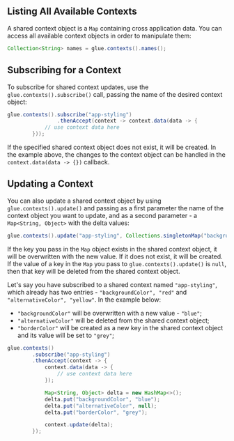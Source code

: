 ## Listing All Available Contexts 

A shared context object is a `Map` containing cross application data. You can access all available context objects in order to manipulate them:

``` java
Collection<String> names = glue.contexts().names();
```

## Subscribing for a Context

To subscribe for shared context updates, use the `glue.contexts().subscribe()` call, passing the name of the desired context object:

``` java
glue.contexts().subscribe("app-styling")
                .thenAccept(context -> context.data(data -> {
            // use context data here
        }));
```

If the specified shared context object does not exist, it will be created. In the example above, the changes to the context object can be handled in the `context.data(data -> {})` callback.

## Updating a Context

You can also update a shared context object by using `glue.contexts().update()` and passing as a first parameter the name of the context object you want to update, and as a second parameter - a `Map<String, Object>` with the delta values:

``` java
glue.contexts().update("app-styling", Collections.singletonMap("backgroundColor", "red"));
```

If the key you pass in the `Map` object exists in the shared context object, it will be overwritten with the new value. If it does not exist, it will be created. If the value of a key in the `Map` you pass to `glue.contexts().update()` is `null`, then that key will be deleted from the shared context object. 

Let's say you have subscribed to a shared context named `"app-styling"`, which already has two entries - `"backgroundColor", "red"` and `"alternativeColor", "yellow"`. In the example below:
- `"backgroundColor"` will be overwritten with a new value - `"blue"`;
- `"alternativeColor"` will be deleted from the shared context object;
- `"borderColor"` will be created as a new key in the shared context object and its value will be set to `"grey"`;

``` java
glue.contexts()
        .subscribe("app-styling")
        .thenAccept(context -> {
            context.data(data -> {
                // use context data here
            });

            Map<String, Object> delta = new HashMap<>();
            delta.put("backgroundColor", "blue");
            delta.put("alternativeColor", null);
            delta.put("borderColor", "grey");

            context.update(delta);
        });
``` 